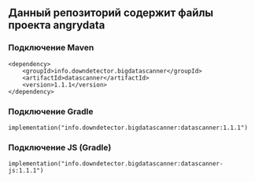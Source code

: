 ## Данный репозиторий содержит файлы проекта angrydata

### Подключение Maven
```
<dependency>
    <groupId>info.downdetector.bigdatascanner</groupId>
    <artifactId>datascanner</artifactId>
    <version>1.1.1</version>
</dependency>
```

### Подключение Gradle
```
implementation("info.downdetector.bigdatascanner:datascanner:1.1.1")
```
### Подключение JS (Gradle)
```
implementation("info.downdetector.bigdatascanner:datascanner-js:1.1.1")
```
